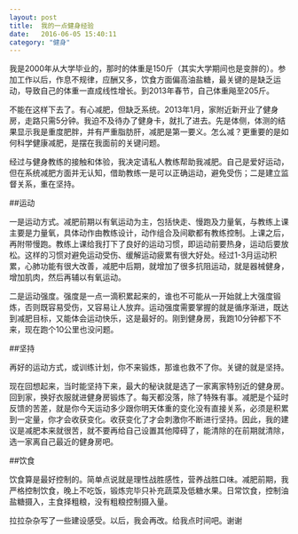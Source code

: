 ```yaml
---
layout: post
title:  我的一点健身经验
date:   2016-06-05 15:40:11
category: "健身"
---
```

我是2000年从大学毕业的，那时的体重是150斤（其实大学期间也是变胖的）。参加工作以后，作息不规律，应酬又多，饮食方面偏高油盐糖，最关键的是缺乏运动，导致自己的体重一直成线性增长。到2013年春节，自己体重飚至205斤。

不能在这样下去了。有心减肥，但缺乏系统。2013年1月，家附近新开业了健身房，走路只需5分钟。我迫不及待办了健身卡，就扎了进去。先是体侧，体测的结果显示我是重度肥胖，并有严重脂肪肝，减肥是第一要义。怎么减？更重要的是如何科学健康减肥，是摆在我面前的关键问题。

经过与健身教练的接触和体验，我决定请私人教练帮助我减肥。自己是爱好运动，但在系统减肥方面并无认知，借助教练一是可以正确运动，避免受伤；二是建立监督关系，重在坚持。

##运动

一是运动方式。减肥前期以有氧运动为主，包括快走、慢跑及力量氧，与教练上课主要是力量氧，具体动作由教练设计，动作组合及间歇都有教练控制。上课之后，再附带慢跑。教练上课给我打下了良好的运动习惯，即运动前要热身，运动后要放松。这样的习惯对避免运动受伤、缓解运动疲累有很大好处。经过1-3月运动积累，心肺功能有很大改善，减肥中后期，就增加了很多抗阻运动，就是器械健身，增加肌肉，然后再辅以有氧运动。

二是运动强度。强度是一点一滴积累起来的，谁也不可能从一开始就上大强度锻炼，否则既容易受伤，又容易让人放弃。运动强度需要掌握的就是循序渐进，既达到减肥目标，又能体会运动快乐，这是最好的。刚到健身房，我跑10分钟都下不来，现在跑个10公里也没问题。

##坚持

再好的运动方式，或训练计划，你不来锻炼，那谁也救不了你。关键的就是坚持。

现在回想起来，当时能坚持下来，最大的秘诀就是选了一家离家特别近的健身房。回到家，换好衣服就进健身房锻炼了。每天都没落，除了特殊有事。减肥是个延时反馈的苦差，就是你今天运动多少跟你明天体重的变化没有直接关系，必须是积累到一定量，你才会收获变化。收获变化了才会刺激你不断进行坚持。因此，我的建议是减肥本来就很苦，就不要再给自己设置其他障碍了，能清除的在前期就清除，选一家离自己最近的健身房吧。

##饮食

饮食算是最好控制的。简单点说就是理性战胜感性，营养战胜口味。减肥前期，我严格控制饮食，晚上不吃饭，锻炼完毕只补充蔬菜及低糖水果。日常饮食，控制油盐糖摄入，主食择粗粮，没有粗粮控制摄入量。

拉拉杂杂写了一些建设感受。以后，我会再改。给我点时间吧。谢谢




